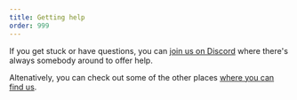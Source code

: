 ```yaml
---
title: Getting help
order: 999
---
```


If you get stuck or have questions, 
you can [join us on Discord](https://discord.freesewing.org/) where there's 
always somebody around to offer help.

Altenatively, you can check out some of the 
other places [where you can find us](/community/where/).
